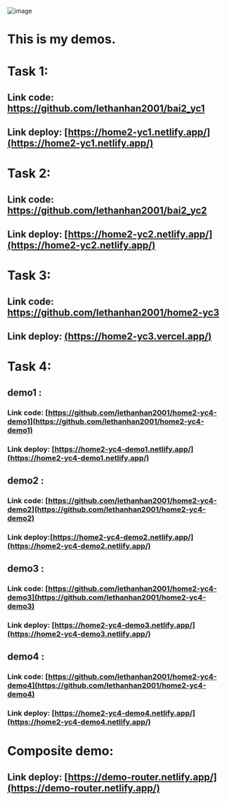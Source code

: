 ![image](https://github.com/lethanhan2001/routing/assets/137029600/b5869597-eba9-4a5d-8d7c-cb48a04a7f0b)

# This is my demos.
# Task 1: 
## Link code: https://github.com/lethanhan2001/bai2_yc1
## Link deploy: [https://home2-yc1.netlify.app/](https://home2-yc1.netlify.app/)

# Task 2: 
## Link code: https://github.com/lethanhan2001/bai2_yc2
## Link deploy: [https://home2-yc2.netlify.app/](https://home2-yc2.netlify.app/)

# Task 3: 
## Link code: https://github.com/lethanhan2001/home2-yc3
## Link deploy: [(https://home2-yc3.vercel.app/)](https://home2-yc3.vercel.app/)

# Task 4: 
## demo1 : 
### Link code: [https://github.com/lethanhan2001/home2-yc4-demo1](https://github.com/lethanhan2001/home2-yc4-demo1)
### Link deploy: [https://home2-yc4-demo1.netlify.app/](https://home2-yc4-demo1.netlify.app/)

## demo2 : 
### Link code: [https://github.com/lethanhan2001/home2-yc4-demo2](https://github.com/lethanhan2001/home2-yc4-demo2)
### Link deploy:[https://home2-yc4-demo2.netlify.app/](https://home2-yc4-demo2.netlify.app/)

## demo3 : 
### Link code: [https://github.com/lethanhan2001/home2-yc4-demo3](https://github.com/lethanhan2001/home2-yc4-demo3)
### Link deploy: [https://home2-yc4-demo3.netlify.app/](https://home2-yc4-demo3.netlify.app/)

## demo4 : 
### Link code: [https://github.com/lethanhan2001/home2-yc4-demo4](https://github.com/lethanhan2001/home2-yc4-demo4)
### Link deploy: [https://home2-yc4-demo4.netlify.app/](https://home2-yc4-demo4.netlify.app/)

# Composite demo: 
## Link deploy: [https://demo-router.netlify.app/](https://demo-router.netlify.app/)
